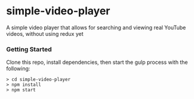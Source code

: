 # simple-video-player
A simple video player that allows for searching and viewing real YouTube videos, without using redux yet

### Getting Started

Clone this repo, install dependencies, then start the gulp process with the following:

```
> cd simple-video-player
> npm install
> npm start
```
